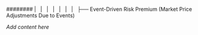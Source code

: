 ######## |   |   |   |   |   |   |   ├── Event-Driven Risk Premium (Market Price Adjustments Due to Events)

*Add content here*